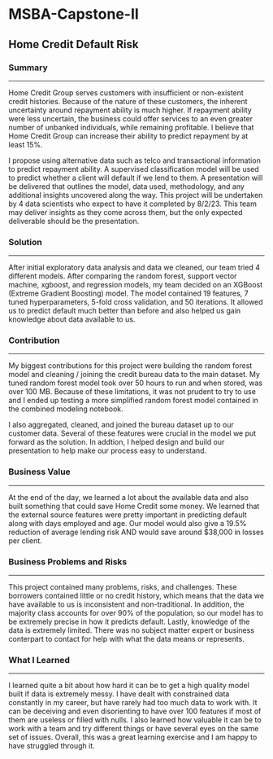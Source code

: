 # MSBA-Capstone-II
## Home Credit Default Risk

### Summary
---
Home Credit Group serves customers with insufficient or non-existent credit histories. Because of the nature of these customers, the inherent uncertainty around repayment ability is much higher. If repayment ability were less uncertain, the business could offer services to an even greater number of unbanked individuals, while remaining profitable. I believe that Home Credit Group can increase their ability to predict repayment by at least 15%.

I propose using alternative data such as telco and transactional information to predict repayment ability. A supervised classification model will be used to predict whether a client will default if we lend to them. A presentation will be delivered that outlines the model, data used, methodology, and any additional insights uncovered along the way. This project will be undertaken by 4 data scientists who expect to have it completed by 8/2/23. This team may deliver insights as they come across them, but the only expected deliverable should be the presentation.
### Solution
---
After initial exploratory data analysis and data we cleaned, our team tried 4 different models. After comparing the random forest, support vector machine, xgboost, and regression models, my team decided on an XGBoost (Extreme Gradient Boosting) model. The model contained 19 features, 7 tuned hyperparameters, 5-fold cross validation, and 50 iterations. It allowed us to predict default much better than before and also helped us gain knowledge about data available to us.
### Contribution
---
My biggest contributions for this project were building the random forest model and cleaning / joining the credit bureau data to the main dataset. My tuned random forest model took over 50 hours to run and when stored, was over 100 MB. Because of these limitations, it was not prudent to try to use and I ended up testing a more simplified random forest model contained in the combined modeling notebook.

I also aggregated, cleaned, and joined the bureau dataset up to our customer data. Several of these features were crucial in the model we put forward as the solution. In addtion, I helped design and build our presentation to help make our process easy to understand.
### Business Value
---
At the end of the day, we learned a lot about the available data and also built something that could save Home Credit some money. We learned that the external source features were pretty important in predicting default along with days employed and age. Our model would also give a 19.5% reduction of average lending risk AND would save around $38,000 in losses per client.
### Business Problems and Risks
---
This project contained many problems, risks, and challenges. These borrowers contained little or no credit history, which means that the data we have available to us is inconsistent and non-traditional. In addition, the majority class accounts for over 90% of the population, so our model has to be extremely precise in how it predicts default. Lastly, knowledge of the data is extremely limited. There was no subject matter expert or business conterpart to contact for help with what the data means or represents.
### What I Learned
---
I learned quite a bit about how hard it can be to get a high quality model built if data is extremely messy. I have dealt with constrained data constantly in my career, but have rarely had too much data to work with. It can be deceiving and even disorienting to have over 100 features if most of them are useless or filled with nulls. I also learned how valuable it can be to work with a team and try different things or have several eyes on the same set of issues. Overall, this was a great learning exercise and I am happy to have struggled through it.
